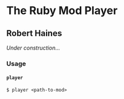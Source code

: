 # The Ruby Mod Player
## Robert Haines

*Under construction...*

### Usage

#### `player`

```shell
$ player <path-to-mod>
```
